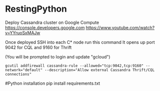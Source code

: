 # RestingPython

Deploy Cassandra cluster on Google Compute
https://console.developers.google.com
https://www.youtube.com/watch?v=YYruoSxMAJw

Once deployed SSH into each C* node run this command
It opens up port 9042 for CQL and 9160 for Thrift

(You will be prompted to login and update "gcloud")

`gcutil addfirewall cassandra-rule --allowed="tcp:9042,tcp:9160" --network="default" --description="Allow external Cassandra Thrift/CQL connections"`


#Python installation
pip install requirements.txt
